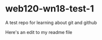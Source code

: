# web120-wn18-test-1
A test repo for learning about git and github

Here's an edit to my readme file
